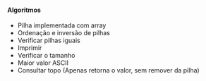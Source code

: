 #### Algoritmos
- Pilha implementada com array
- Ordenação e inversão de pilhas
- Verificar pilhas iguais
- Imprimir
- Verificar o tamanho
- Maior valor ASCII
- Consultar topo (Apenas retorna o valor, sem remover da pilha)
